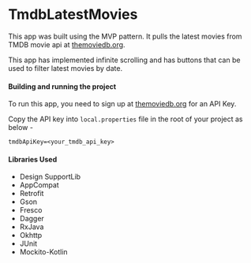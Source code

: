 # TmdbLatestMovies
This app was built using the MVP pattern. It pulls the latest movies from TMDB movie api at [themoviedb.org](http://developers.themoviedb.org).

This app has implemented infinite scrolling and has buttons that can be used to filter latest movies by date.

#### Building and running the project
 To run this app, you need to sign up at [themoviedb.org](http://developers.themoviedb.org) for an API Key.

Copy the API key into `local.properties` file in the root of your project as below -

```
tmdbApiKey=<your_tmdb_api_key>
```

#### Libraries Used
 * Design SupportLib
 * AppCompat
 * Retrofit
 * Gson
 * Fresco
 * Dagger
 * RxJava
 * Okhttp
 * JUnit
 * Mockito-Kotlin
